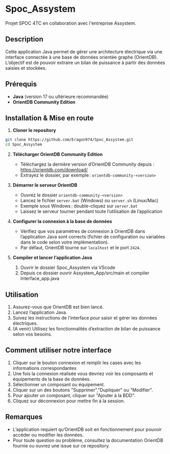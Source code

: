 # Spoc_Assystem

Projet SPOC 4TC en collaboration avec l'entreprise Assystem.

## Description

Cette application Java permet de gérer une architecture électrique via une interface connectée à une base de données orientée graphe (OrientDB). L’objectif est de pouvoir extraire un bilan de puissance à partir des données saisies et stockées.

## Prérequis

- **Java** (version 17 ou ultérieure recommandée)
- **OrientDB Community Edition**

## Installation & Mise en route

1. **Cloner le repository**

```bash
git clone https://github.com/Eragon974/Spoc_Assystem.git
cd Spoc_Assystem
```

2. **Télécharger OrientDB Community Edition**

   - Téléchargez la dernière version d’OrientDB Community depuis : https://orientdb.com/download/
   - Extrayez le dossier, par exemple : `orientdb-community-<version>`

3. **Démarrer le serveur OrientDB**

   - Ouvrez le dossier `orientdb-community-<version>`
   - Lancez le fichier `server.bat` (Windows) ou `server.sh` (Linux/Mac)
   - Exemple sous Windows : double-cliquez sur `server.bat`
   - Laissez le serveur tourner pendant toute l’utilisation de l’application

4. **Configurer la connexion à la base de données**

   - Vérifiez que vos paramètres de connexion à OrientDB dans l’application Java sont corrects (fichier de configuration ou variables dans le code selon votre implémentation).
   - Par défaut, OrientDB tourne sur `localhost` et le port `2424`.

5. **Compiler et lancer l’application Java**

   1. Ouvrir le dossier Spoc_Assystem via VScode
   2. Depuis ce dossier ouvrir Assystem_App/src/main et compiler Interface_app.java

## Utilisation

1. Assurez-vous que OrientDB est bien lancé.
2. Lancez l’application Java.
3. Suivez les instructions de l’interface pour saisir et gérer les données électriques.
4. (A venir) Utilisez les fonctionnalités d’extraction de bilan de puissance selon vos besoins.

## Comment utiliser notre interface
1. Cliquer sur le bouton connexion et remplir les cases avec les informations correspondantes
2. Une fois la connexion réalisée vous devriez voir les composants et équipements de la base de données.
3. Sélectionner un composant ou équipement.
4. Cliquer sur un des boutons "Supprimer","Dupliquer" ou "Modifier".
5. Pour ajouter un composant, cliquer sur "Ajouter à la BDD".
6. Cliquez sur déconnexion pour mettre fin à la session.

## Remarques

- L’application requiert qu’OrientDB soit en fonctionnement pour pouvoir accéder ou modifier les données.
- Pour toute question ou problème, consultez la documentation OrientDB fournie ou ouvrez une issue sur ce repository.
